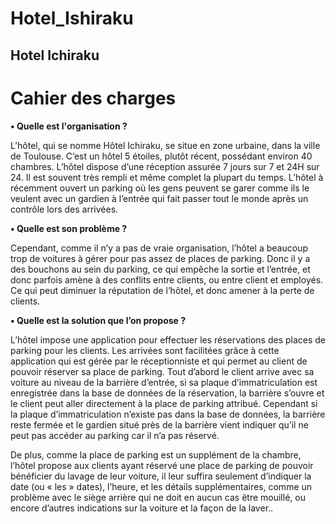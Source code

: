 ﻿# Hotel_Ishiraku


## Hotel Ichiraku

# Cahier des charges

**•	Quelle est l'organisation ?**

L’hôtel, qui se nomme Hôtel Ichiraku, se situe en zone urbaine, dans la ville de Toulouse.
C’est un hôtel 5 étoiles, plutôt récent, possédant environ 40 chambres.
L’hôtel dispose d’une réception assurée 7 jours sur 7 et 24H sur 24.
Il est souvent très rempli et même complet la plupart du temps. 
L’hôtel à récemment ouvert un parking où les gens peuvent se garer comme ils le veulent avec un gardien à l’entrée qui fait passer tout le monde après un contrôle lors des arrivées.

**•	Quelle est son problème ?**

Cependant, comme il n’y a pas de vraie organisation, l’hôtel a beaucoup trop de voitures à gérer pour pas assez de places de parking. Donc il y a des bouchons au sein du parking, ce qui empêche la sortie et l’entrée, et donc parfois amène à des conflits entre clients, ou entre client et employés.
Ce qui peut diminuer la réputation de l’hôtel, et donc amener à la perte de clients.

**• Quelle est la solution que l’on propose ?**

L’hôtel impose une application pour effectuer les réservations des places de parking pour les clients.
Les arrivées sont facilitées grâce à cette application qui est gérée par le réceptionniste et qui permet au client de pouvoir réserver sa place de parking.
Tout d’abord le client arrive avec sa voiture au niveau de la barrière d’entrée, si sa plaque d’immatriculation est enregistrée dans la base de données de la réservation, la barrière s’ouvre et le client peut aller directement à la place de parking attribué.
Cependant si la plaque d’immatriculation n’existe pas dans la base de données, la barrière reste fermée et le gardien situé près de la barrière vient indiquer qu’il ne peut pas accéder au parking car il n’a pas réservé.
 
De plus, comme la place de parking est un supplément de la chambre, l’hôtel propose aux clients ayant réservé une place de parking de pouvoir bénéficier du lavage de leur voiture, il leur suffira seulement d’indiquer la date (ou « les » dates), l’heure, et les détails supplémentaires, comme un problème avec le siège arrière qui ne doit en aucun cas être mouillé, ou encore d’autres indications sur la voiture et la façon de la laver..

